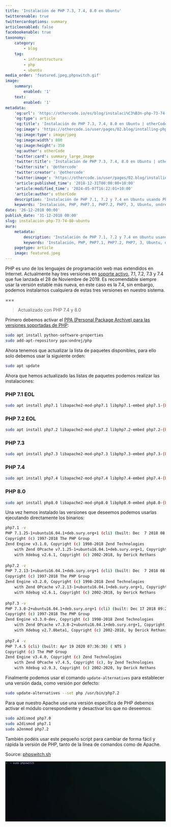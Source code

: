 ```yaml
---
title: 'Instalación de PHP 7.3, 7.4, 8.0 en Ubuntu'
twitterenable: true
twittercardoptions: summary
articleenabled: false
facebookenable: true
taxonomy:
    category:
        - blog
    tag:
        - infraestructura
        - php
        - ubuntu
media_order: 'featured.jpeg,phpswitch.gif'
image:
    summary:
        enabled: '1'
    text:
        enabled: '1'
metadata:
    'og:url': 'https://othercode.io/es/blog/instalaci%C3%B3n-php-73-74-80-ubuntu'
    'og:type': article
    'og:title': 'Instalación de PHP 7.3, 7.4, 8.0 en Ubuntu | otherCode'
    'og:image': 'https://othercode.io/user/pages/02.blog/installing-php-7-3-7-4-8-0-on-ubuntu/featured.jpeg'
    'og:image:type': image/jpeg
    'og:image:width': 800
    'og:image:height': 350
    'og:author': otherCode
    'twitter:card': summary_large_image
    'twitter:title': 'Instalación de PHP 7.3, 7.4, 8.0 en Ubuntu | otherCode'
    'twitter:site': '@othercode'
    'twitter:creator': '@othercode'
    'twitter:image': 'https://othercode.io/user/pages/02.blog/installing-php-7-3-7-4-8-0-on-ubuntu/featured.jpeg'
    'article:published_time': '2018-12-31T00:00:00+10:00'
    'article:modified_time': '2024-05-07T16:22:01+10:00'
    'article:author': otherCode
    description: 'Instalación de PHP 7.1, 7.2 y 7.4 en Ubuntu usando PPA ondrej y configuración con update-alternatives.'
    keywords: 'Instalación, PHP, PHP7.1, PHP7.2, PHP7, 3, Ubuntu, ondrej'
date: '26-12-2018 00:00'
publish_date: '31-12-2018 00:00'
slug: instalación-php-73-74-80-ubuntu
aura:
    metadata:
        description: 'Instalación de PHP 7.1, 7.2 y 7.4 en Ubuntu usando PPA ondrej y configuración con update-alternatives.'
        keywords: 'Instalación, PHP, PHP7.1, PHP7.2, PHP7, 3, Ubuntu, ondrej'
    pagetype: article
    image: featured.jpeg
---
```


PHP es uno de los lenguajes de programación web mas extendidos en Internet. Actualmente hay tres versiones en [soporte activo](http://php.net/supported-versions.php), 7.1, 7.2, 7.3 y 7.4 que fue lanzada el 28 de Noviembre de 2019. Es recomendable siempre usar la versión estable más nueva, en este caso es la 7.4, sin embargo, podemos instalarnos cualquiera de estas tres versiones en nuestro sistema.

===

> Actualizado con PHP 7.4 y 8.0

Primero debemos activar el [PPA (Personal Package Archive) para las versiones soportadas de PHP](https://launchpad.net/~ondrej/+archive/ubuntu/php):

```bash
sudo apt install python-software-properties
sudo add-apt-repository ppa:ondrej/php
```

Ahora tenemos que actualizar la lista de paquetes disponibles, para ello solo debemos usar la siguiente orden:

```bash
sudo apt update
```

Ahora que hemos actualizado las listas de paquetes podemos realizar las instalaciones:

### PHP 7.1 EOL

```bash
sudo apt install php7.1 libapache2-mod-php7.1 libphp7.1-embed php7.1-{bcmath,bz2,cgi,cli,common,curl,dba,dev,enchant,fpm,gd,gmp,imap,interbase,intl,json,ldap,mbstring,mysql,odbc,opcache,pgsql,phpdbg,pspell,readline,recode,snmp,soap,sqlite3,sybase,tidy,xml,xmlrpc,xsl,zip}
```

### PHP 7.2 EOL

```bash
sudo apt install php7.2 libapache2-mod-php7.2 libphp7.2-embed php7.2-{bcmath,bz2,cgi,cli,common,curl,dba,dev,enchant,fpm,gd,gmp,imap,interbase,intl,json,ldap,mbstring,mysql,odbc,opcache,pgsql,phpdbg,pspell,readline,recode,snmp,soap,sqlite3,sybase,tidy,xml,xmlrpc,xsl,zip}
```

### PHP 7.3

```bash
sudo apt install php7.3 libapache2-mod-php7.3 libphp7.3-embed php7.3-{bcmath,bz2,cgi,cli,common,curl,dba,dev,enchant,fpm,gd,gmp,imap,interbase,intl,json,ldap,mbstring,mysql,odbc,opcache,pgsql,phpdbg,pspell,readline,recode,snmp,soap,sqlite3,sybase,tidy,xml,xmlrpc,xsl,zip} 
```

### PHP 7.4

```bash
sudo apt install php7.4 libapache2-mod-php7.4 libphp7.4-embed php7.4-{bcmath,bz2,cgi,cli,common,curl,dba,dev,enchant,fpm,gd,gmp,imap,interbase,intl,json,ldap,mbstring,mysql,odbc,opcache,pgsql,phpdbg,pspell,readline,recode,snmp,soap,sqlite3,sybase,tidy,xml,xmlrpc,xsl,zip} 
```

### PHP 8.0

```bash
sudo apt install php8.0 libapache2-mod-php8.0 libphp8.0-embed php8.0-{bcmath,bz2,cgi,cli,common,curl,dba,dev,enchant,fpm,gd,gmp,imap,interbase,intl,json,ldap,mbstring,mysql,odbc,opcache,pgsql,phpdbg,pspell,readline,recode,snmp,soap,sqlite3,sybase,tidy,xml,xmlrpc,xsl,zip} 
```

Una vez hemos instalado las versiones que deseemos podemos usarlas ejecutando directamente los binarios:

```bash
php7.1 -v
PHP 7.1.25-1+ubuntu16.04.1+deb.sury.org+1 (cli) (built: Dec  7 2018 08:15:15) ( NTS )
Copyright (c) 1997-2018 The PHP Group
Zend Engine v3.1.0, Copyright (c) 1998-2018 Zend Technologies
    with Zend OPcache v7.1.25-1+ubuntu16.04.1+deb.sury.org+1, Copyright (c) 1999-2018, by Zend Technologies
    with Xdebug v2.6.1, Copyright (c) 2002-2018, by Derick Rethans

php7.2 -v
PHP 7.2.13-1+ubuntu16.04.1+deb.sury.org+1 (cli) (built: Dec  7 2018 08:07:08) ( NTS )
Copyright (c) 1997-2018 The PHP Group
Zend Engine v3.2.0, Copyright (c) 1998-2018 Zend Technologies
    with Zend OPcache v7.2.13-1+ubuntu16.04.1+deb.sury.org+1, Copyright (c) 1999-2018, by Zend Technologies
    with Xdebug v2.6.1, Copyright (c) 2002-2018, by Derick Rethans

php7.3 -v
PHP 7.3.0-2+ubuntu16.04.1+deb.sury.org+1 (cli) (built: Dec 17 2018 09:22:12) ( NTS )
Copyright (c) 1997-2018 The PHP Group
Zend Engine v3.3.0-dev, Copyright (c) 1998-2018 Zend Technologies
    with Zend OPcache v7.3.0-2+ubuntu16.04.1+deb.sury.org+1, Copyright (c) 1999-2018, by Zend Technologies
    with Xdebug v2.7.0beta1, Copyright (c) 2002-2018, by Derick Rethans
    
php7.4 -v
PHP 7.4.5 (cli) (built: Apr 19 2020 07:36:30) ( NTS )
Copyright (c) The PHP Group
Zend Engine v3.4.0, Copyright (c) Zend Technologies
    with Zend OPcache v7.4.5, Copyright (c), by Zend Technologies
    with Xdebug v2.9.3, Copyright (c) 2002-2020, by Derick Rethans
```

Finalmente podemos usar el comando `update-alternatives` para establecer una versión dada, como versión por defecto:

```bash
sudo update-alternatives --set php /usr/bin/php7.2
```

Para que nuestro Apache use una versión específica de PHP debemos activar el módulo correspondiente y desactivar los que no deseemos:

```bash
sudo a2dismod php7.0
sudo a2dismod php7.1
sudo a2enmod php7.2
```

También podéis usar este pequeño script para cambiar de forma fácil y rápida la versión de PHP, tanto de la línea de comandos como de Apache.

Source: [phpswitch.sh](https://gist.github.com/othercodes/d249509ac11945ca85b4b95d32ff0109)

![phpswitch](phpswitch.gif "phpswitch")
